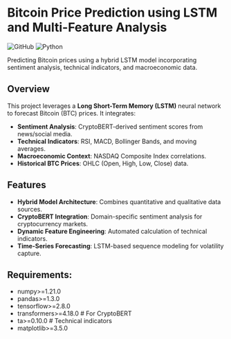 # Bitcoin Price Prediction using LSTM and Multi-Feature Analysis

![GitHub](https://img.shields.io/github/license/KaHimFu/BTC-prediction)
![Python](https://img.shields.io/badge/python-3.8%2B-blue)

Predicting Bitcoin prices using a hybrid LSTM model incorporating sentiment analysis, technical indicators, and macroeconomic data.

## Overview
This project leverages a **Long Short-Term Memory (LSTM)** neural network to forecast Bitcoin (BTC) prices. It integrates:
- **Sentiment Analysis**: CryptoBERT-derived sentiment scores from news/social media.
- **Technical Indicators**: RSI, MACD, Bollinger Bands, and moving averages.
- **Macroeconomic Context**: NASDAQ Composite Index correlations.
- **Historical BTC Prices**: OHLC (Open, High, Low, Close) data.

## Features
- **Hybrid Model Architecture**: Combines quantitative and qualitative data sources.
- **CryptoBERT Integration**: Domain-specific sentiment analysis for cryptocurrency markets.
- **Dynamic Feature Engineering**: Automated calculation of technical indicators.
- **Time-Series Forecasting**: LSTM-based sequence modeling for volatility capture.

## Requirements:
- numpy>=1.21.0
- pandas>=1.3.0
- tensorflow>=2.8.0
- transformers>=4.18.0  # For CryptoBERT
- ta>=0.10.0            # Technical indicators
- matplotlib>=3.5.0
